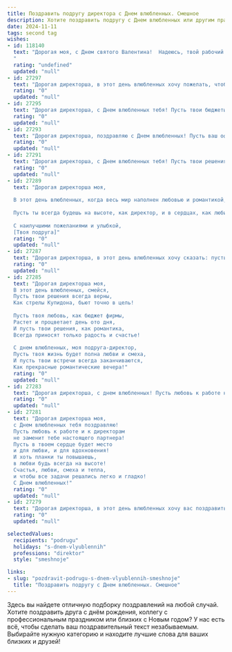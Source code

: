 ```yaml
---
title: Поздравить подругу директора с Днем влюбленных. Смешное
description: Хотите поздравить подругу с Днем влюбленных или другим праздником? Наш ИИ создаст незабываемое поздравление, а вы обязательно выделитесь среди других.  
date: 2024-11-11
tags: second tag
wishes:
- id: 118140
  text: "Дорогая моя, с Днем святого Валентина!  Надеюсь, твой рабочий роман с компанией настолько же страстный, как твой личный — хотя, учитывая твою должность директора, подозреваю, что там всё куда строже, чем в постели.  Желаю тебе море любви, хоть немного больше, чем отчетов, и чтобы все твои планы сбылись – особенно те, что касаются повышения зарплаты (и возможно, отпуска на Мальдивы!).
  "
  rating: "undefined"
  updated: "null"
- id: 27297
  text: "Дорогая директорша, в этот день влюбленных хочу пожелать, чтобы твои решения были всегда верными, как твои чувства, и чтобы твои планы всегда сбывались, как твои романы! Пусть любовь к работе не мешает любви к жизни, и пусть каждый день приносит тебе новые приятные сюрпризы, как в лучших романтических комедиях! С Днем влюбленных!"
  rating: "0"
  updated: "null"
- id: 27295
  text: "Дорогая директорша, с Днем влюбленных тебя! Пусть твои бюджеты всегда сбалансированы, а любовь к управлению школой никогда не иссякает. Пусть твои решения всегда быстры и точны, как твои влюбленные взгляды. И да пребудет с тобой сила, чтобы справиться с любым \"непослушным\" классом, даже если этот класс - твой любимый человек! Счастья, любви и много смешных моментов в этот романтический день!"
  rating: "0"
  updated: "null"
- id: 27293
  text: "Дорогая директорша, поздравляю с Днем влюбленных! Пусть ваш офис станет не только местом гениальных идей, но и любовного вдохновения. Ведь каждый раз, когда вы подписываете бумаги, пусть они становятся свидетелями вашей нежной страсти. Пусть ваши решения всегда будут мудрыми, как ваше сердце, и чтобы любовь к вам плакала, но только от счастья, а не от страха перед вашим авторитетом! Берегите сердце и своего избранника, и помните, что даже директор имеет право на романтику! С праздником!"
  rating: "0"
  updated: "null"
- id: 27291
  text: "Дорогая директорша, с Днем влюбленных тебя! Пусть твои решения будут всегда мудрыми, как и твои встречи с Валентином. Пусть любовь к работе не затмит любовь к жизни, а твои планы будут успешными, как и твои планы на вечер с любимым. Смех и радость пусть будут твоими неизменными спутниками, как и твои сотрудники на рабочем месте. Счастья, любви и много смешных моментов в этот романтический день!"
  rating: "0"
  updated: "null"
- id: 27289
  text: "Дорогая директорша моя,
  
  В этот день влюбленных, когда весь мир наполнен любовью и романтикой, хочу поздравить тебя с этим волшебным праздником! Пусть твоя любовь будет такой же сильной и неукротимой, как твоя воля на работе. Пусть твои отношения будут такими же успешными, как и твои проекты. И пусть твои романтические идеи будут такими же яркими, как и твои презентации!
  
  Пусть ты всегда будешь на высоте, как директор, и в сердцах, как любимая! Счастья, любви и смешных моментов в этот День влюбленных!
  
  С наилучшими пожеланиями и улыбкой,
  [Твоя подруга]"
  rating: "0"
  updated: "null"
- id: 27287
  text: "Дорогая директорша, в этот день влюбленных хочу сказать: пусть любовь будет как ваш авторитет – беспокоится не о чем! Пусть ваши отношения будут такими же успешными, как ваши проекты, и пусть ваш советник в делах любви будет таким же надежным, как ваш секретарь в делах рабочих. С днем влюбленных, моя умничка-руководительница!"
  rating: "0"
  updated: "null"
- id: 27285
  text: "Дорогая директорша моя,
  В этот день влюбленных, смейся,
  Пусть твои решения всегда верны,
  Как стрелы Купидона, бьют точно в цель!
  
  Пусть твоя любовь, как бюджет фирмы,
  Растет и процветает день ото дня,
  И пусть твои решения, как романтика,
  Всегда приносят только радость и счастье!
  
  С днем влюбленных, моя подруга-директор,
  Пусть твоя жизнь будет полна любви и смеха,
  И пусть твои встречи всегда заканчиваются,
  Как прекрасные романтические вечера!"
  rating: "0"
  updated: "null"
- id: 27283
  text: "Дорогая директорша, с днем влюбленных! Пусть любовь к работе не мешает найти время для любви к жизни. Пусть ваш офис станет местом не только деловых встреч, но и романтических свиданий. И да пребудет с вами чувство юмора, чтобы выдержать все презентации и отчеты вместе с любимым человеком! Счастья, любви и много смешных моментов в этот прекрасный день!"
  rating: "0"
  updated: "null"
- id: 27281
  text: "Дорогая директорша моя,
  с Днем влюбленных тебя поздравляю!
  Пусть любовь к работе и к директорам
  не заменит тебе настоящего партнера!
  Пусть в твоем сердце будет место
  и для любви, и для вдохновения!
  И хоть планки ты повышаешь,
  в любви будь всегда на высоте!
  Счастья, любви, смеха и тепла,
  и чтобы все задачи решались легко и гладко!
  С Днем влюбленных!"
  rating: "0"
  updated: "null"
- id: 27279
  text: "Дорогая директорша, в этот день влюбленных хочу вас поздравить! Пусть ваш офис станет не только местом работы, но и романтическим уголком, где каждый документ будет подписываться с улыбкой, а каждый звонок будет звучать как признание в любви. Пусть ваши решения всегда будут мудрыми, как ваша любовь, и чтобы каждый день приносил вам новые приятные сюрпризы, словно неожиданный бонус за хорошую работу! С днем влюбленных!"
  rating: "0"
  updated: "null"

selectedValues:
  recipients: "podrugu"
  holidays: "s-dnem-vlyublennih"
  professions: "direktor"
  style: "smeshnoje"

links:
- slug: "pozdravit-podrugu-s-dnem-vlyublennih-smeshnoje"
  title: "Поздравить подругу с Днем влюбленных. Смешное"
---
```


Здесь вы найдете отличную подборку поздравлений на любой случай. 
Хотите поздравить друга с днём рождения, коллегу с профессиональным праздником или близких с Новым годом? У нас есть всё, чтобы сделать ваш поздравительный текст незабываемым. Выбирайте нужную категорию и находите лучшие слова для ваших близких и друзей!
